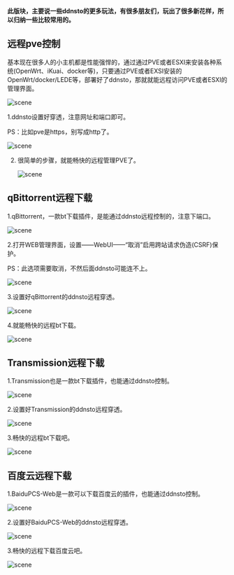 
**此版块，主要说一些ddnsto的更多玩法，有很多朋友们，玩出了很多新花样，所以归纳一些比较常用的。**

## 远程pve控制

基本现在很多人的小主机都是性能强悍的，通过通过PVE或者ESXI来安装各种系统(OpenWrt、iKuai、docker等)，只要通过PVE或者EXSI安装的OpenWrt/docker/LEDE等，部署好了ddnsto，那就就能远程访问PVE或者ESXI的管理界面。

   ![scene](./scene/scene-pve1.jpeg)
   
1.ddnsto设置好穿透，注意网址和端口即可。

PS：比如pve是https，别写成http了。

   ![scene](./scene/scene-pve2.jpeg)
   
2. 很简单的步骤，就能畅快的远程管理PVE了。

   ![scene](./scene/scene-pve3.jpeg)
    
## qBittorrent远程下载

1.qBittorrent，一款bt下载插件，是能通过ddnsto远程控制的，注意下端口。

   ![scene](./scene/scene-qb1.jpeg)
   
2.打开WEB管理界面，设置——WebUI——“取消”启用跨站请求伪造(CSRF)保护。

PS：此选项需要取消，不然后面ddnsto可能连不上。   
   
   ![scene](./scene/scene-qb4.jpeg)
   
3.设置好qBittorrent的ddnsto远程穿透。

   ![scene](./scene/scene-qb2.jpeg)

4.就能畅快的远程bt下载。

   ![scene](./scene/scene-qb3.jpeg)  
   
## Transmission远程下载

1.Transmission也是一款bt下载插件，也能通过ddnsto控制。

   ![scene](./scene/scene-tm1.jpeg)
   
2.设置好Transmission的ddnsto远程穿透。
   
   ![scene](./scene/scene-tm2.jpeg)
   
3.畅快的远程bt下载吧。 
 
   ![scene](./scene/scene-tm3.jpeg)
   
## 百度云远程下载

1.BaiduPCS-Web是一款可以下载百度云的插件，也能通过ddnsto控制。

   ![scene](./scene/scene-bdy1.jpeg)
   
2.设置好BaiduPCS-Web的ddnsto远程穿透。
   
   ![scene](./scene/scene-bdy2.jpeg)
   
3.畅快的远程下载百度云吧。 
 
   ![scene](./scene/scene-bdy3.jpeg)  
   